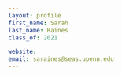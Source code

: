 ```yaml
---
layout: profile
first_name: Sarah
last_name: Raines
class_of: 2021

website:
email: saraines@seas.upenn.edu
---
```


<!-- @format -->
